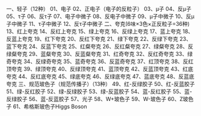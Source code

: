 一、轻子（12种）
01、电子
02、正电子（电子的反粒子）
03、μ子
04、反μ子
05、τ子
06、反τ子
07、电子中微子
08、反电子中微子
09、μ子中微子
10、反μ子中微子
11、τ子中微子
12、反τ子中微子
二、夸克(6味×3色×正反粒子=36种)
13、红上夸克
14、反红上夸克
15、绿上夸克
16、反绿上夸克
17、蓝上夸克
18、反蓝上夸克
19、红下夸克
20、反红下夸克
21、绿下夸克
22、反绿下夸克
23、蓝下夸克
24、反蓝下夸克
25、红粲夸克
26、反红粲夸克
27、绿粲夸克
28、反绿粲夸克
29、蓝粲夸克
30、反蓝粲夸克
31、红奇夸克
32、反红奇夸克
33、绿奇夸克
34、反绿奇夸克
35、蓝奇夸克
36、反蓝奇夸克
37、红顶夸克
38、反红顶夸克
39、绿顶夸克
40、反绿顶夸克
41、蓝顶夸克
42、反蓝顶夸克
43、红底夸克
44、反红底夸克
45、绿底夸克
46、反绿底夸克
47、蓝底夸克
48、反蓝底夸克
三、规范玻色子（规范传播子）（13种）
49、红-反绿胶子
50、红-反蓝胶子
51、绿-反红胶子
52、绿-反绿胶子
53、绿-反蓝胶子
54、蓝-反红胶子
55、蓝-反绿胶子
56、蓝-反蓝胶子
57、光子
58、W+玻色子
59、W-玻色子
60、Z玻色子
61、希格斯玻色子Higgs Boson